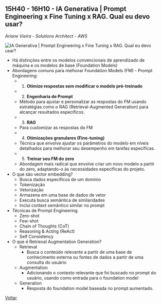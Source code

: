 
## 15H40 - 16H10 - IA Generativa | Prompt Engineering x Fine Tuning x RAG. Qual eu devo usar?

_Ariane Vieira - Solutions Architect - AWS_

![IA Generativa | Prompt Engineering x Fine Tuning x RAG. Qual eu devo usar?](./pictures/promptengineering.jpg)

* Há distinções entre os modelos convencionais de aprendizado de máquina e os modelos de base (Foundation Models)
* Abordagens comuns para melhorar Foundation Models (FM) - Prompt Engineering:
    * 1. **Otimize respostas sem modificar o modelo pré-treinado**
    * 2. **Engenharia de Prompt**
   - Método para ajustar e personalizar as respostas do FM usando estratégias como o RAG (Retrieval-Augmented Generation) para alcançar resultados específicos.
    * 3. **RAG**
   - Para customizar as respostas do FM
    * 4. **Otimizações granulares (Fine-tuning)**
   - Técnica que envolve ajustar os parâmetros do modelo em níveis detalhados para melhorar seu desempenho em tarefas específicas.
    * 5. **Treinar seu FM do zero**
   - Abordagem mais radical que envolve criar um novo modelo a partir do zero, adaptando-o às necessidades específicas do projeto.
* O que são vector embedding?
    * Busca dados específicos de um dominio
    * Tokenização
    * Vetorização
    * Armazena em uma base de dados de vetor
    * Executa busca semântica de similaridades
    * Inclui context semântico similar no prompt
* Técnicas de Prompt Engineering
    * Zero-shot
    * Few-shot
    * Chain of Thoughts (CoT)
    * Reasoning & Acting (ReAct)
    * Self Consistency
* O que é Retrieval Augmentation Generation?
    * Retrieval
        * Busca o conteúdo relevante a partir de uma base de conhecimento externa ou fontes de dados a partir de uma consulta do usuário
    * Augmentation
        * Adicionando o contexto relevante que foi buscado no prompt do usuário, usando como entrada para o foundation model
    * Generation
        * Resposta do foundation model baseada no prompt aumentado.

[Voltar](/aws-cloud-experience-2024)
